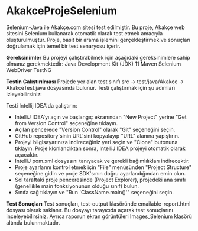 # AkakceProjeSelenium
 Selenium-Java ile Akakçe.com sitesi test edilmiştir.
Bu proje, Akakçe web sitesini Selenium kullanarak otomatik olarak test etmek amacıyla oluşturulmuştur. Proje, basit bir arama işlemini gerçekleştirmek ve sonuçları doğrulamak için temel bir test senaryosu içerir.

**Gereksinimler**
Bu projeyi çalıştırabilmek için aşağıdaki gereksinimlere sahip olmanız gerekmektedir:
Java Development Kit (JDK) 11
Maven
Selenium WebDriver
TestNG

**Testin Çalıştırılması**
Projede yer alan test sınıfı src -> test/java/Akakce -> AkakceTest.java dosyasında bulunur. Testi çalıştırmak için şu adımları izleyebilirsiniz:

Testi Intellij IDEA'da çalıştırın:
- IntelliJ IDEA’yı açın ve başlangıç ekranından "New Project" yerine "Get from Version Control" seçeneğine tıklayın.
- Açılan pencerede "Version Control" olarak "Git" seçeneğini seçin.
- GitHub repository'sinin URL'sini kopyalayıp "URL" alanına yapıştırın.
- Projeyi bilgisayarınıza indireceğiniz yeri seçin ve "Clone" butonuna tıklayın. Proje klonlandıktan sonra, IntelliJ IDEA projeyi otomatik olarak açacaktır.
- IntelliJ pom.xml dosyasını tanıyacak ve gerekli bağımlılıkları indirecektir.
- Proje ayarlarını kontrol etmek için "File" menüsünden "Project Structure" seçeneğine gidin ve proje SDK'sının doğru ayarlandığından emin olun.
- Sol taraftaki proje penceresinde (Project Explorer), projedeki ana sınıfı (genellikle main fonksiyonunun olduğu sınıf) bulun.
- Sınıfa sağ tıklayın ve "Run 'ClassName.main()'" seçeneğini seçin.


**Test Sonuçları**
Test sonuçları, test-output klasöründe emailable-report.html dosyası olarak saklanır. Bu dosyayı tarayıcıda açarak test sonuçlarını inceleyebilirsiniz.
Ayrıca raporun ekran görüntüleri Images_Selenium klasörü altında bulunmaktadır.


